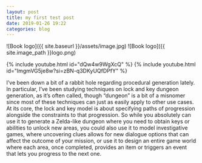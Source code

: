 ```yaml
---
layout: post
title: my first test post
date: 2019-01-26 19:22
categories: blog
---
```

<!-- Hello old friend, how do you do ssssssssssssssssssssssssssssssssssssssssssssssssssssssssssss -->

<!-- ![DD]({{ site.baseurl }}/test-image.jpg)

![test image](/assets/images/test-image.jpg)

![Book logo](/assets/images/logo.png) -->

![Book logo]({{ site.baseurl }}/assets/image.jpg)
![Book logo]({{ site.image_path }}logo.png)

<!-- ![Book logo](/assets/image.jpg)

![Book logo](https://assetsio.reedpopcdn.com/deaths-door-characters-large-crow.jpg?width=1920&height=1920&fit=bounds&quality=80&format=jpg&auto=webp)

![desk](https://cloud.githubusercontent.com/assets/1424573/3378137/abac6d7c-fbe6-11e3-8e09-55745b6a8176.png) -->

<!-- updated
https://youtu.be/ImgmVG5je8w?si=zBN-q3DKyUQfDPfY -->
{% include youtube.html id="dQw4w9WgXcQ" %}
{% include youtube.html id="ImgmVG5je8w?si=zBN-q3DKyUQfDPfY" %}
<!-- <iframe width="640" height="480" src="http://www.youtube.com/embed/ImgmVG5je8w?si=zBN-q3DKyUQfDPfY" frameborder="0" allowfullscreen></iframe>
<iframe width="640" height="480" src="http://www.youtube.com/embed/dQw4w9WgXcQ" frameborder="0" allowfullscreen></iframe> -->

I’ve been down a bit of a rabbit hole regarding procedural generation lately. In particular, I’ve been studying techniques on lock and key dungeon generation, as it’s often called, though “dungeon” is a bit of a misnomer since most of these techniques can just as easily apply to other use cases. At its core, the lock and key model is about specifying paths of progression alongside the constraints to that progression. So while you absolutely can use it to generate a Zelda-like dungeon where you need to obtain keys or abilities to unlock new areas, you could also use it to model investigative games, where uncovering clues allows for new dialogue options that can affect the outcome of your mission, or use it to design an entire game world where each area, once completed, provides an item or triggers an event that lets you progress to the next one.